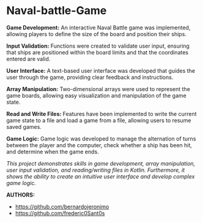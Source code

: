 # Naval-battle-Game
**Game Development:**
 An interactive Naval Battle game was implemented, allowing players to define the size of the board and position their ships.
 
**Input Validation:**
 Functions were created to validate user input, ensuring that ships are positioned within the board limits and that the coordinates entered are valid.

**User Interface:**
 A text-based user interface was developed that guides the user through the game, providing clear feedback and instructions.
 
**Array Manipulation:**
Two-dimensional arrays were used to represent the game boards, allowing easy visualization and manipulation of the game state.

**Read and Write Files:**
Features have been implemented to write the current game state to a file and load a game from a file, allowing users to resume saved games.

**Game Logic:**
 Game logic was developed to manage the alternation of turns between the player and the computer, check whether a ship has been hit, and determine when the game ends.
 
_This project demonstrates skills in game development, array manipulation, user input validation, and reading/writing files in Kotlin. Furthermore, it shows the ability to create an intuitive user interface and develop complex game logic._

**AUTHORS:**
- https://github.com/bernardojeronimo
- https://github.com/frederic0Sant0s
